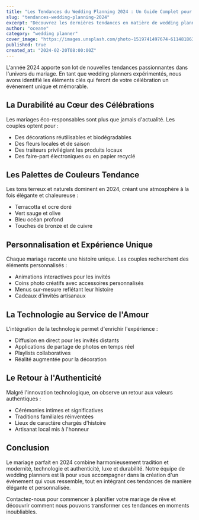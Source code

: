 ```yaml
---
title: "Les Tendances du Wedding Planning 2024 : Un Guide Complet pour Votre Mariage de Rêve"
slug: "tendances-wedding-planning-2024"
excerpt: "Découvrez les dernières tendances en matière de wedding planning pour 2024. Des cérémonies éco-responsables aux palettes de couleurs innovantes, tout ce que vous devez savoir pour un mariage moderne et mémorable."
author: "oceane"
category: "wedding planner"
cover_image: "https://images.unsplash.com/photo-1519741497674-611481863552?ixlib=rb-4.0.3&ixid=MnwxMjA3fDB8MHxwaG90by1wYWdlfHx8fGVufDB8fHx8&auto=format&fit=crop&w=1470&q=80"
published: true
created_at: "2024-02-20T08:00:00Z"
---
```


L'année 2024 apporte son lot de nouvelles tendances passionnantes dans l'univers du mariage. En tant que wedding planners expérimentés, nous avons identifié les éléments clés qui feront de votre célébration un événement unique et mémorable.

## La Durabilité au Cœur des Célébrations

Les mariages éco-responsables sont plus que jamais d'actualité. Les couples optent pour :

- Des décorations réutilisables et biodégradables
- Des fleurs locales et de saison
- Des traiteurs privilégiant les produits locaux
- Des faire-part électroniques ou en papier recyclé

## Les Palettes de Couleurs Tendance

Les tons terreux et naturels dominent en 2024, créant une atmosphère à la fois élégante et chaleureuse :

- Terracotta et ocre doré
- Vert sauge et olive
- Bleu océan profond
- Touches de bronze et de cuivre

## Personnalisation et Expérience Unique

Chaque mariage raconte une histoire unique. Les couples recherchent des éléments personnalisés :

- Animations interactives pour les invités
- Coins photo créatifs avec accessoires personnalisés
- Menus sur-mesure reflétant leur histoire
- Cadeaux d'invités artisanaux

## La Technologie au Service de l'Amour

L'intégration de la technologie permet d'enrichir l'expérience :

- Diffusion en direct pour les invités distants
- Applications de partage de photos en temps réel
- Playlists collaboratives
- Réalité augmentée pour la décoration

## Le Retour à l'Authenticité

Malgré l'innovation technologique, on observe un retour aux valeurs authentiques :

- Cérémonies intimes et significatives
- Traditions familiales réinventées
- Lieux de caractère chargés d'histoire
- Artisanat local mis à l'honneur

## Conclusion

Le mariage parfait en 2024 combine harmonieusement tradition et modernité, technologie et authenticité, luxe et durabilité. Notre équipe de wedding planners est là pour vous accompagner dans la création d'un événement qui vous ressemble, tout en intégrant ces tendances de manière élégante et personnalisée.

Contactez-nous pour commencer à planifier votre mariage de rêve et découvrir comment nous pouvons transformer ces tendances en moments inoubliables.
